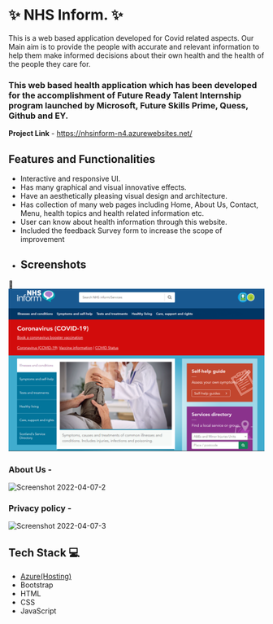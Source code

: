 # ✨ NHS Inform. ✨
This is a web based application developed for Covid related aspects.
Our  Main aim is to provide the people  with accurate and relevant information to help them make informed decisions about their own health and the health of the people they care for.
### This web based health  application which has been developed for the accomplishment of Future Ready Talent Internship program launched by Microsoft, Future Skills Prime, Quess, Github and EY.
**Project Link** - https://nhsinform-n4.azurewebsites.net/
## Features and Functionalities 

- Interactive and responsive UI.
- Has many graphical and visual innovative effects.
- Have an aesthetically pleasing visual design and architecture.
- Has collection of many web pages including Home, About Us, Contact, Menu, health topics and health related information etc.
- User can know about health information through this website.
- Included the feedback Survey form to increase the scope of improvement 
- ## Screenshots
 📸![Screenshot 2022-04-07-1](https://github.com/tejakodi200/myrep2/blob/aa10ff0c6f3644e17d83af4e45708fd9e0ff025d/maintheme.png)
 
 
 
 
 
 ### About Us -
 
 
 


![Screenshot 2022-04-07-2]()


### Privacy policy -


![Screenshot 2022-04-07-3]()




## Tech Stack 💻

- [Azure(Hosting)](https://azure.microsoft.com/en-in/features/azure-portal/)
- Bootstrap
- HTML
- CSS
- JavaScript

